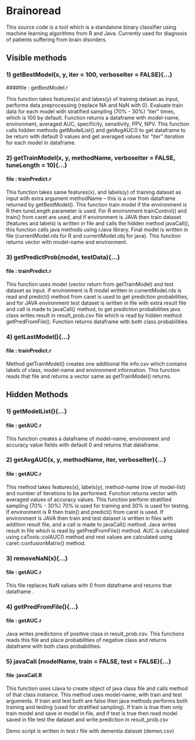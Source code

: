 # Brainoread
This source code is a tool which is a standalone binary classifier using machine learning algorithms from R and Java. Currently used for diagnosis of patients suffering from brain disorders.

## Visible methods
### 1) getBestModel(x, y, iter = 100, verboseIter = FALSE){…}
####file : getBestModel.r

This function takes features(x) and labes(y) of training dataset as input, performs data
preprocessing (replace NA and NaN with 0). Evaluate train data for each model with
stratified sampling (70% - 30%) “iter” times, which is 100 by default. Function
returns a dataframe with model-name, environment, averaged AUC, specificity,
sensitivity, PPV, NPV. This function calls hidden methods getModelList() and
getAvgAUC() to get dataframe to be return with default 0 values and get averaged
values for “iter” iteration for each model in dataframe.

### 2) getTrainModel(x, y, methodName, verboseIter = FALSE, tuneLength = 10){…}
#### file : trainPredict.r

This function takes same features(x), and labels(y) of training dataset as input with
extra argument methodName – this is a row from dataframe returned by
getBestModel(). This function train model if the environment is R then tuneLength
parameter is used. For R environment trainControl() and train() from caret are used,
and if environment is JAVA then train dataset (features and labels) is written in file
and calls the hidden method javaCall(), this function calls java methods using rJava
library. Final model is written in file (currentModel.rds for R and currentModel.obj
for java). This function returns vector with model-name and environment.

### 3) getPredictProb(model, testData){…}
#### file : trainPredict.r

This function uses model (vector return from getTrainModel) and test dataset as
input. If environment is R model written in currentModel.rds is read and predict()
method from caret is used to get prediction probabilities, and for JAVA environment
test dataset is written in file with extra result file and call is made to javaCall()
method, to get prediction probabilities java class writes result in result_prob.csv file
which is read by hidden method getPredFromFile(). Function returns dataframe with
both class probabilities.

### 4) getLastModel(){…}
#### file : trainPredict.r
Method getTrainModel() creates one additional file info.csv which contains labels of
class, model-name and environment information. This function reads that file and
returns a vector same as getTrainModel() returns.

## Hidden Methods

### 1) getModelList(){…}
#### file : getAUC.r
This function creates a dataframe of model-name, environment and accuracy value fields
with default 0 and returns that dataframe.

### 2) getAvgAUC(x, y, methodName, iter, verboseIter){…}
#### file : getAUC.r
This method takes features(x), labels(y), method-name (row of model-list) and number of
iterations to be performed. Function returns vector with averaged values of accuracy
values. This function perform stratified sampling (70% - 30%) 70% is used for training
and 30% is used for testing. If environment is R then train() and predict() from caret is
used. If environment is JAVA then train and test dataset is written in files with addition
result file, and a call is made to javaCall() method. Java writes result in file which is read
by getPredFromFile() method. AUC is caluculated using caTools::colAUC() method and
rest values are calculated using caret::confusionMatrix() method.

### 3) removeNaN(x){…}
#### file : getAUC.r
This file replaces NaN values with 0 from dataframe and returns that dataframe .

### 4) getPredFromFile(){…}
#### file : getAUC.r
Java writes predictions of positive class in result_prob.csv. This functions reads this file
and place probabilities of negative class and returns dataframe with both class
probabilities.

### 5) javaCall (modelName, train = FALSE, test = FALSE){…}
#### file :javaCall.R
This function uses rJava to create object of java class file and calls method of that class
instance. This method uses model-name, with train and test arguments. If train and test
both are false then java methods performs both training and testing (used for stratified
sampling). If train is true then only train model and save in model in file, and if test is
true then read model saved in file test the dataset and write prediction in result_prob.csv

Demo script is written in test.r file with dementia dataset (demen.csv)
